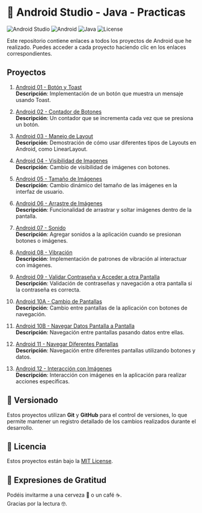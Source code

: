 # 🚀 **Android Studio - Java - Practicas**

![Android Studio](https://img.shields.io/badge/IDE-Android_Studio-blue)
![Android](https://img.shields.io/badge/Android-%20%2B-brightgreen)
![Java](https://img.shields.io/badge/Java-Oracle-brightgreen)
![License](https://img.shields.io/badge/License-MIT-blue.svg)

Este repositorio contiene enlaces a todos los proyectos de Android que he realizado. Puedes acceder a cada proyecto haciendo clic en los enlaces correspondientes.

## Proyectos

1. [Android 01 - Botón y Toast](https://github.com/neklof1982/android-01-botonToast-java)  
   **Descripción**: Implementación de un botón que muestra un mensaje usando Toast.

2. [Android 02 - Contador de Botones](https://github.com/neklof1982/android-02-botones-java)  
   **Descripción**: Un contador que se incrementa cada vez que se presiona un botón.

3. [Android 03 - Manejo de Layout](https://github.com/neklof1982/android-03-linearlayout-java)  
   **Descripción**: Demostración de cómo usar diferentes tipos de Layouts en Android, como LinearLayout.

4. [Android 04 - Visibilidad de Imagenes](https://github.com/neklof1982/android-05-visibilidad-java)  
   **Descripción**: Cambio de visibilidad de imágenes con botones.

5. [Android 05 - Tamaño de Imágenes](https://github.com/neklof1982/android-06-cambioTamanoImagenes-java)  
   **Descripción**: Cambio dinámico del tamaño de las imágenes en la interfaz de usuario.

6. [Android 06 - Arrastre de Imágenes](https://github.com/neklof1982/android-07-mejoraArrastreImagen-java)  
   **Descripción**: Funcionalidad de arrastrar y soltar imágenes dentro de la pantalla.

7. [Android 07 - Sonido](https://github.com/neklof1982/android-08-aniadirSonido-java)  
   **Descripción**: Agregar sonidos a la aplicación cuando se presionan botones o imágenes.

8. [Android 08 - Vibración](https://github.com/neklof1982/android-09-vibracion-java)  
   **Descripción**: Implementación de patrones de vibración al interactuar con imágenes.

9. [Android 09 - Validar Contraseña y Acceder a otra Pantalla](https://github.com/neklof1982/android-10b-validarContraseniaPantallas-java)  
   **Descripción**: Validación de contraseñas y navegación a otra pantalla si la contraseña es correcta.

10. [Android 10A - Cambio de Pantallas](https://github.com/neklof1982/android-10a-cambioPantallas-java)  
    **Descripción**: Cambio entre pantallas de la aplicación con botones de navegación.

11. [Android 10B - Navegar Datos Pantalla a Pantalla](https://github.com/neklof1982/android-11-navegarDatosPantalla-java)  
    **Descripción**: Navegación entre pantallas pasando datos entre ellas.

12. [Android 11 - Navegar Diferentes Pantallas](https://github.com/neklof1982/android-12-diferentesPantallas-java)  
    **Descripción**: Navegación entre diferentes pantallas utilizando botones y datos.

13. [Android 12 - Interacción con Imágenes](https://github.com/neklof1982/project-mamunias)  
    **Descripción**: Interacción con imágenes en la aplicación para realizar acciones específicas.

## 📌 **Versionado**

Estos proyectos utilizan **Git** y **GitHub** para el control de versiones, lo que permite mantener un registro detallado de los cambios realizados durante el desarrollo.

## 📄 **Licencia**

Estos proyectos están bajo la [MIT License](./LICENSE).

## 🎁 **Expresiones de Gratitud**

Podéis invitarme a una cerveza 🍺 o un café ☕.  
Gracias por la lectura 🤓.
